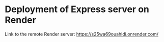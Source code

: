# Deployment of Express server on Render

Link to the remote Render server: https://s25wa69ouahidi.onrender.com/
